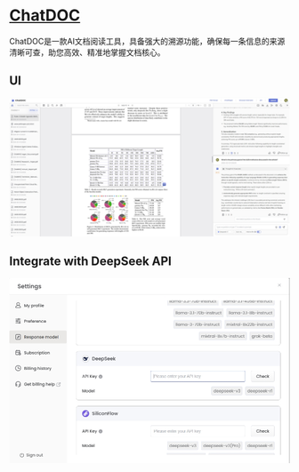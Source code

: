 # [ChatDOC](https://chatdoc.com)

ChatDOC是一款AI文档阅读工具，具备强大的溯源功能，确保每一条信息的来源清晰可查，助您高效、精准地掌握文档核心。

## UI

![image](./assets/ui.png)

## Integrate with DeepSeek API

![image](./assets/settings.png)
